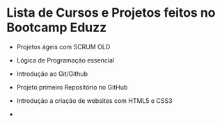# Lista de Cursos  e Projetos feitos no Bootcamp Eduzz

- Projetos ágeis com SCRUM OLD
- Lógica de Programação essencial

- Introdução ao Git/Github
- Projeto primeiro Repositório no GitHub
- Introdução a criação de websites com HTML5 e CSS3
- 

